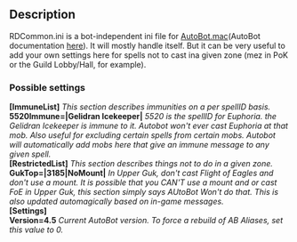 ## Description

RDCommon.ini is a bot-independent ini file for
[AutoBot.mac](https://macroquest2.com/phpBB3/viewtopic.php?t=12712)(AutoBot documentation
[here](https://macroquest2.com/wiki/index.php/AutoBot.mac)). It will mostly handle itself. But it can be very useful
to add your own settings here for spells not to cast ina given zone (mez in PoK or the Guild Lobby/Hall, for example).

### Possible settings

**\[ImmuneList\]** *This section describes immunities on a per spellID basis.*  
**5520Immune=\|Gelidran Icekeeper\|** *5520 is the spellID for Euphoria. the Gelidran Icekeeper is immune to it. Autobot
won't ever cast Euphoria at that mob. Also useful for excluding certain spells from certain mobs. Autobot will
automatically add mobs here that give an immune message to any given spell.*  
**\[RestrictedList\]** *This section describes things not to do in a given zone.*  
**GukTop=\|3185\|NoMount\|** *In Upper Guk, don't cast Flight of Eagles and don't use a mount. It is possible that you
CAN'T use a mount and or cast FoE in Upper Guk, this section simply says AUtoBot Won't do that. This is also updated
automagically based on in-game messages.*  
**\[Settings\]**  
**Version=4.5** *Current AutoBot version. To force a rebuild of AB Aliases, set this value to 0.*  


